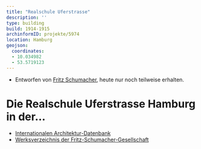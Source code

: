 ```yaml
---
title: "Realschule Uferstrasse"
description: ''
type: building
build: 1914-1915
archinformID: projekte/5974
location: Hamburg
geojson:
  coordinates:
  - 10.034982
  - 53.5719123
---
```


* Entworfen von [Fritz Schumacher](/tags/Fritz-Schumacher), heute nur noch teilweise erhalten.

# Die Realschule Uferstrasse Hamburg in der...
* [Internationalen Architektur-Datenbank](https://deu.archinform.net/projekte/5959.htm)
* [Werksverzeichnis der Fritz-Schumacher-Gesellschaft](https://fritzschumacher.de/gesellschaft/werkkatalog/176-realschule-uferstrasse/)
